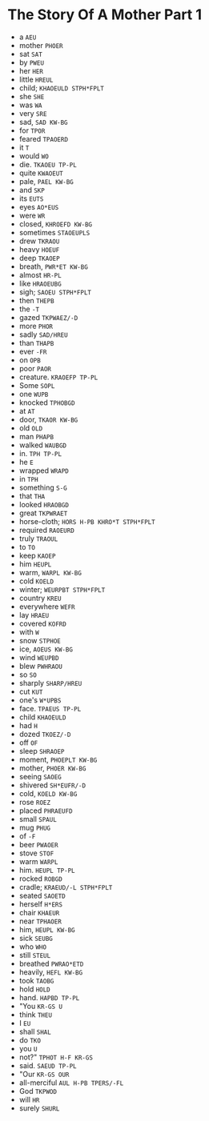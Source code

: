 # The Story Of A Mother Part 1

* a `AEU`
* mother `PHOER`
* sat `SAT`
* by `PWEU`
* her `HER`
* little `HREUL`
* child; `KHAOEULD STPH*FPLT`
* she `SHE`
* was `WA`
* very `SRE`
* sad, `SAD KW-BG`
* for `TPOR`
* feared `TPAOERD`
* it `T`
* would `WO`
* die. `TKAOEU TP-PL`
* quite `KWAOEUT`
* pale, `PAEL KW-BG`
* and `SKP`
* its `EUTS`
* eyes `AO*EUS`
* were `WR`
* closed, `KHROEFD KW-BG`
* sometimes `STAOEUPLS`
* drew `TKRAOU`
* heavy `HOEUF`
* deep `TKAOEP`
* breath, `PWR*ET KW-BG`
* almost `HR-PL`
* like `HRAOEUBG`
* sigh; `SAOEU STPH*FPLT`
* then `THEPB`
* the `-T`
* gazed `TKPWAEZ/-D`
* more `PHOR`
* sadly `SAD/HREU`
* than `THAPB`
* ever `-FR`
* on `OPB`
* poor `PAOR`
* creature. `KRAOEFP TP-PL`
* Some `SOPL`
* one `WUPB`
* knocked `TPHOBGD`
* at `AT`
* door, `TKAOR KW-BG`
* old `OLD`
* man `PHAPB`
* walked `WAUBGD`
* in. `TPH TP-PL`
* he `E`
* wrapped `WRAPD`
* in `TPH`
* something `S-G`
* that `THA`
* looked `HRAOBGD`
* great `TKPWRAET`
* horse-cloth; `HORS H-PB KHRO*T STPH*FPLT`
* required `RAOEURD`
* truly `TRAOUL`
* to `TO`
* keep `KAOEP`
* him `HEUPL`
* warm, `WARPL KW-BG`
* cold `KOELD`
* winter; `WEURPBT STPH*FPLT`
* country `KREU`
* everywhere `WEFR`
* lay `HRAEU`
* covered `KOFRD`
* with `W`
* snow `STPHOE`
* ice, `AOEUS KW-BG`
* wind `WEUPBD`
* blew `PWHRAOU`
* so `SO`
* sharply `SHARP/HREU`
* cut `KUT`
* one's `W*UPBS`
* face. `TPAEUS TP-PL`
* child `KHAOEULD`
* had `H`
* dozed `TKOEZ/-D`
* off `OF`
* sleep `SHRAOEP`
* moment, `PHOEPLT KW-BG`
* mother, `PHOER KW-BG`
* seeing `SAOEG`
* shivered `SH*EUFR/-D`
* cold, `KOELD KW-BG`
* rose `ROEZ`
* placed `PHRAEUFD`
* small `SPAUL`
* mug `PHUG`
* of `-F`
* beer `PWAOER`
* stove `STOF`
* warm `WARPL`
* him. `HEUPL TP-PL`
* rocked `ROBGD`
* cradle; `KRAEUD/-L STPH*FPLT`
* seated `SAOETD`
* herself `H*ERS`
* chair `KHAEUR`
* near `TPHAOER`
* him, `HEUPL KW-BG`
* sick `SEUBG`
* who `WHO`
* still `STEUL`
* breathed `PWRAO*ETD`
* heavily, `HEFL KW-BG`
* took `TAOBG`
* hold `HOLD`
* hand. `HAPBD TP-PL`
* "You `KR-GS U`
* think `THEU`
* I `EU`
* shall `SHAL`
* do `TKO`
* you `U`
* not?" `TPHOT H-F KR-GS`
* said. `SAEUD TP-PL`
* "Our `KR-GS OUR`
* all-merciful `AUL H-PB TPERS/-FL`
* God `TKPWOD`
* will `HR`
* surely `SHURL`
